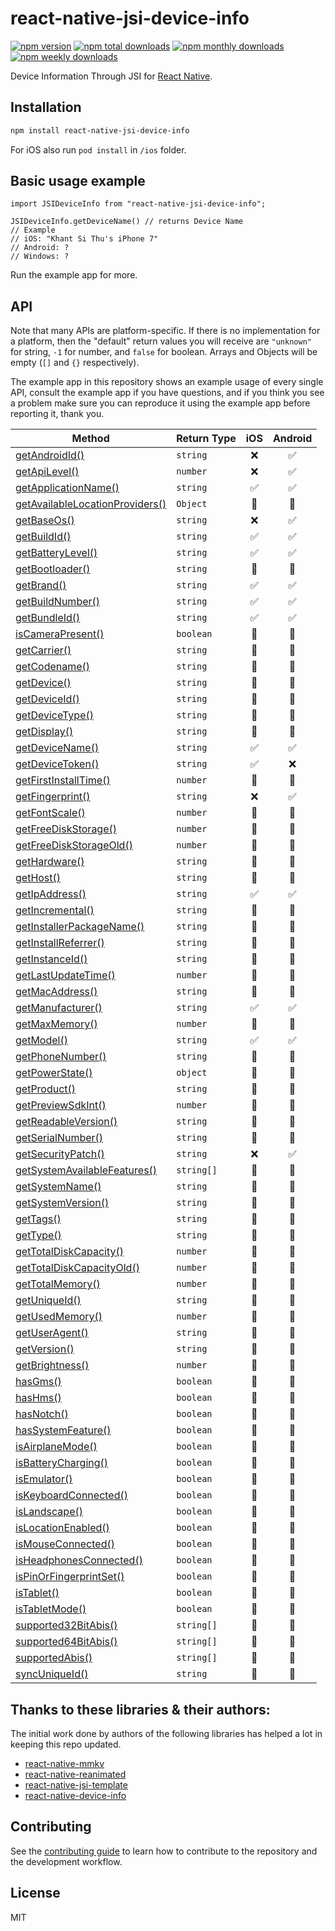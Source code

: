 # react-native-jsi-device-info

[![npm version](https://badge.fury.io/js/react-native-jsi-device-info.svg)](http://badge.fury.io/js/react-native-jsi-device-info)
[![npm total downloads](https://img.shields.io/npm/dt/react-native-jsi-device-info.svg)](https://img.shields.io/npm/dt/react-native-jsi-device-info.svg)
[![npm monthly downloads](https://img.shields.io/npm/dm/react-native-jsi-device-info.svg)](https://img.shields.io/npm/dm/react-native-jsi-device-info.svg)
[![npm weekly downloads](https://img.shields.io/npm/dw/react-native-jsi-device-info.svg)](https://img.shields.io/npm/dw/react-native-jsi-device-info.svg)

Device Information Through JSI for [React Native](https://github.com/facebook/react-native).

## Installation

```sh
npm install react-native-jsi-device-info
```
For iOS also run `pod install` in `/ios` folder.




## Basic usage example
```tsx
import JSIDeviceInfo from "react-native-jsi-device-info";

JSIDeviceInfo.getDeviceName() // returns Device Name 
// Example
// iOS: "Khant Si Thu's iPhone 7"
// Android: ?
// Windows: ?
```
Run the example app for more.


## API

Note that many APIs are platform-specific. If there is no implementation for a platform, then the "default" return values you will receive are `"unknown"` for string, `-1` for number, and `false` for boolean. Arrays and Objects will be empty (`[]` and `{}` respectively).

The example app in this repository shows an example usage of every single API, consult the example app if you have questions, and if you think you see a problem make sure you can reproduce it using the example app before reporting it, thank you.

| Method                                                            | Return Type         |  iOS | Android |
| ----------------------------------------------------------------- | ------------------- | :--: | :-----: | 
| [getAndroidId()](#getandroidid)                                   | `string`            |  ❌  |   ✅    | 
| [getApiLevel()](#getapilevel)                                     | `number`            |  ❌  |   ✅    |  
| [getApplicationName()](#getapplicationname)                       | `string`            |  ✅  |   ✅    |  
| [getAvailableLocationProviders()](#getAvailableLocationProviders) | `Object`            |  🚧  |   🚧    |  
| [getBaseOs()](#getbaseOs)                                         | `string`            |  ❌  |   ✅    | 
| [getBuildId()](#getbuildid)                                       | `string`            |  ✅  |   ✅    | 
| [getBatteryLevel()](#getbatterylevel)                             | `string`            |  ✅  |   ✅    |  
| [getBootloader()](#getbootloader)                                 | `string`            |  🚧  |   🚧    |   
| [getBrand()](#getbrand)                                           | `string`            |  ✅  |   ✅    |   
| [getBuildNumber()](#getbuildnumber)                               | `string`            |  ✅  |   ✅    |   
| [getBundleId()](#getbundleid)                                     | `string`            |  ✅  |   ✅    |  
| [isCameraPresent()](#iscamerapresent)                             | `boolean`           |  🚧  |   🚧    |  
| [getCarrier()](#getcarrier)                                       | `string`            |  🚧  |   🚧    |   
| [getCodename()](#getcodename)                                     | `string`            |  🚧  |   🚧    |   
| [getDevice()](#getdevice)                                         | `string`            |  🚧  |   🚧    |   
| [getDeviceId()](#getdeviceid)                                     | `string`            |  🚧  |   🚧    |   
| [getDeviceType()](#getDeviceType)                                 | `string`            |  🚧  |   🚧    |   
| [getDisplay()](#getdisplay)                                       | `string`            |  🚧  |   🚧    |   
| [getDeviceName()](#getdevicename)                                 | `string`            |  ✅  |   ✅    |   
| [getDeviceToken()](#getdevicetoken)                               | `string`            |  ✅  |   ❌    |   
| [getFirstInstallTime()](#getfirstinstalltime)                     | `number`            |  🚧  |   🚧    |   
| [getFingerprint()](#getfingerprint)                               | `string`            |  ❌  |   ✅    |   
| [getFontScale()](#getfontscale)                                   | `number`            |  🚧  |   🚧    |   
| [getFreeDiskStorage()](#getfreediskstorage)                       | `number`            |  🚧  |   🚧    |   
| [getFreeDiskStorageOld()](#getfreediskstorageold)                 | `number`            |  🚧  |   🚧    |   
| [getHardware()](#gethardware)                                     | `string`            |  🚧  |   🚧    |   
| [getHost()](#gethost)                                             | `string`            |  🚧  |   🚧    |   
| [getIpAddress()](#getipaddress)                                   | `string`            |  ✅  |   ✅    |   
| [getIncremental()](#getincremental)                               | `string`            |  🚧  |   🚧    |   
| [getInstallerPackageName()](#getinstallerpackagename)             | `string`            |  🚧  |   🚧    |   
| [getInstallReferrer()](#getinstallreferrer)                       | `string`            |  🚧  |   🚧    |   
| [getInstanceId()](#getinstanceid)                                 | `string`            |  🚧  |   🚧    |   
| [getLastUpdateTime()](#getlastupdatetime)                         | `number`            |  🚧  |   🚧    |   
| [getMacAddress()](#getmacaddress)                                 | `string`            |  🚧  |   🚧    |   
| [getManufacturer()](#getmanufacturer)                             | `string`            |  ✅  |   ✅    |   
| [getMaxMemory()](#getmaxmemory)                                   | `number`            |  🚧  |   🚧    |      
| [getModel()](#getmodel)                                           | `string`            |  ✅  |   ✅    |  
| [getPhoneNumber()](#getphonenumber)                               | `string`            |  🚧  |   🚧    |  
| [getPowerState()](#getpowerstate)                                 | `object`            |  🚧  |   🚧    |  
| [getProduct()](#getproduct)                                       | `string`            |  🚧  |   🚧    |  
| [getPreviewSdkInt()](#getPreviewSdkInt)                           | `number`            |  🚧  |   🚧    |  
| [getReadableVersion()](#getreadableversion)                       | `string`            |  🚧  |   🚧    |  
| [getSerialNumber()](#getserialnumber)                             | `string`            |  🚧  |   🚧    |  
| [getSecurityPatch()](#getsecuritypatch)                           | `string`            |  ❌  |   ✅    |  
| [getSystemAvailableFeatures()](#getSystemAvailableFeatures)       | `string[]`          |  🚧  |   🚧    |  
| [getSystemName()](#getsystemname)                                 | `string`            |  🚧  |   🚧    |  
| [getSystemVersion()](#getsystemversion)                           | `string`            |  🚧  |   🚧    |  
| [getTags()](#gettags)                                             | `string`            |  🚧  |   🚧    |  
| [getType()](#gettype)                                             | `string`            |  🚧  |   🚧    |  
| [getTotalDiskCapacity()](#gettotaldiskcapacity)                   | `number`            |  🚧  |   🚧    |  
| [getTotalDiskCapacityOld()](#gettotaldiskcapacityold)             | `number`            |  🚧  |   🚧    |  
| [getTotalMemory()](#gettotalmemory)                               | `number`            |  🚧  |   🚧    |  
| [getUniqueId()](#getuniqueid)                                     | `string`            |  🚧  |   🚧    |  
| [getUsedMemory()](#getusedmemory)                                 | `number`            |  🚧  |   🚧    |  
| [getUserAgent()](#getuseragent)                                   | `string`            |  🚧  |   🚧    |  
| [getVersion()](#getversion)                                       | `string`            |  🚧  |   🚧    |  
| [getBrightness()](#getBrightness)                                 | `number`            |  🚧  |   🚧    |  
| [hasGms()](#hasGms)                                               | `boolean`           |  🚧  |   🚧    |  
| [hasHms()](#hasHms)                                               | `boolean`           |  🚧  |   🚧    |  
| [hasNotch()](#hasNotch)                                           | `boolean`           |  🚧  |   🚧    |  
| [hasSystemFeature()](#hassystemfeaturefeature)                    | `boolean`           |  🚧  |   🚧    |  
| [isAirplaneMode()](#isairplanemode)                               | `boolean`           |  🚧  |   🚧    |  
| [isBatteryCharging()](#isbatterycharging)                         | `boolean`           |  🚧  |   🚧    |  
| [isEmulator()](#isemulator)                                       | `boolean`           |  🚧  |   🚧    |  
| [isKeyboardConnected()](#iskeyboardconnected)                     | `boolean`           |  🚧  |   🚧    |  
| [isLandscape()](#isLandscape)                                     | `boolean`           |  🚧  |   🚧    |  
| [isLocationEnabled()](#isLocationEnabled)                         | `boolean`           |  🚧  |   🚧    |  
| [isMouseConnected()](#ismouseconneted)                            | `boolean`           |  🚧  |   🚧    |   
| [isHeadphonesConnected()](#isHeadphonesConnected)                 | `boolean`           |  🚧  |   🚧    |   
| [isPinOrFingerprintSet()](#ispinorfingerprintset)                 | `boolean`           |  🚧  |   🚧    |  
| [isTablet()](#istablet)                                           | `boolean`           |  🚧  |   🚧    |   
| [isTabletMode()](#istabletmode)                                   | `boolean`           |  🚧  |   🚧    |   
| [supported32BitAbis()](#supported32BitAbis)                       | `string[]`          |  🚧  |   🚧    |   
| [supported64BitAbis()](#supported64BitAbis)                       | `string[]`          |  🚧  |   🚧    |  
| [supportedAbis()](#supportedAbis)                                 | `string[]`          |  🚧  |   🚧    |  
| [syncUniqueId()](#syncuniqueid)                                   | `string`            |  🚧  |   🚧    |   


## Thanks to these libraries & their authors:
The initial work done by authors of the following libraries has helped a lot in keeping this repo updated.

- [react-native-mmkv](https://github.com/mrousavy/react-native-mmkv/)
- [react-native-reanimated](https://github.com/software-mansion/react-native-reanimated/)
- [react-native-jsi-template](https://github.com/ammarahm-ed/react-native-jsi-template)
- [react-native-device-info](https://github.com/react-native-device-info/react-native-device-info)

## Contributing

See the [contributing guide](CONTRIBUTING.md) to learn how to contribute to the repository and the development workflow.

## License

MIT
